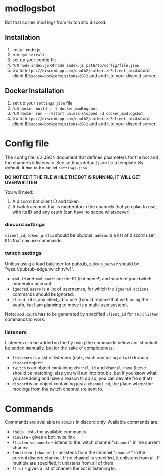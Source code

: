 # modlogsbot
Bot that copies mod logs from twitch into discord.

## Installation
1. Install node.js
2. run `npm install`
3. set up your config file
4. run `node index.js` or `node index.js path/to/config/file.json`
5. Go to `https://discordapp.com/oauth2/authorize?client_id=`discord client ID`&scope=bot&permissions=3072` and add it to your discord server.

## Docker Installation
1. set up your `settings.json` file
2. run `docker build . -t docker_modlogsbot`
3. run `docker run --restart unless-stopped -d docker_modlogsbot`
4. Go to `https://discordapp.com/oauth2/authorize?client_id=`discord client ID`&scope=bot&permissions=3072` and add it to your discord server.


# Config file
The config file is a JSON document that defines parameters for the bot and the channels it listens to. See settings.default.json for a template. By default, it has to be called `settings.json`

**DO NOT EDIT THE FILE WHILE THE BOT IS RUNNING, IT WILL GET OVERWRITTEN**

You will need:

1. A discord bot client ID and token
2. A twitch account that is moderator in the channels that you plan to use, with its ID and any oauth (can have no scope whatsoever)

### discord settings
`client_id`, `token`, `prefix` should be obvious. `admins` is a list of discord user IDs that can use commands.

### twitch settings
Unless using a load balancer for pubsub, `pubsub_server` should be "wss://pubsub-edge.twitch.tv/v1".
- `mod.id` and `mod.oauth` are the ID (not name!) and oauth of your twitch moderator account.
- `ignored.users` is a list of usernames, for which the `ignored.actions` commands should be ignored.
- `client_id` is any client_id to use (I could replace that with using the oauth, but I am planning to move to a multi-user system).

Note: `mod.oauth` has to be generated by specified `client_id` for `!(un)listen` commands to work.

### listeners
Listeners can be added on the fly using the commands below and shouldnt be added manually, but for the sake of completeness:

- `listeners` is a list of listeners (duh), each containing a `twitch` and a `discord` object:
- `twitch` is an object containing `channel_id` and `channel_name` (these should be matching, else you will run into trouble, but if you know what you are doing and have a reason to do so, you can deviate from that)
- `discord` is an object containing just a `channel_id`, the place where the modlogs from the twitch channel are sent to.

# Commands
Commands are available to `admins` in discord only.
Available commands are:
- `!help` - lists the available commands
- `!invite` - gives a bot invite link
- `!listen <channel>` - listens to the twitch channel "`channel`" in the current channel
- `!unlisten [channel]` - unlistens from the channel "`channel`" in the current discord channel. If no channel is specified, it unlistens from all. If multiple are specified, it unlistens from all of them.
- `!list` - gives a list of chanels the bot is listening to.
